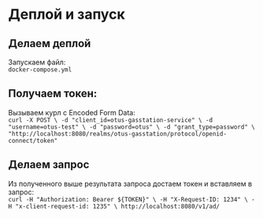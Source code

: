 # Деплой и запуск

## Делаем деплой

Запускаем файл:\
`docker-compose.yml`

## Получаем токен:

Вызываем курл с Encoded Form Data:\
`curl -X POST \
-d "client_id=otus-gasstation-service" \
-d "username=otus-test" \
-d "password=otus" \
-d "grant_type=password" \
"http://localhost:8080/realms/otus-gasstation/protocol/openid-connect/token"`

## Делаем запрос

Из полученного выше результата запроса достаем токен и вставляем в запрос:\
`curl -H "Authorization: Bearer ${TOKEN}" \
-H "X-Request-ID: 1234" \
-H "x-client-request-id: 1235" \
http://localhost:8080/v1/ad/`


